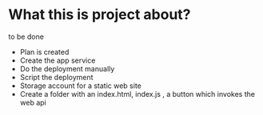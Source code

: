 # What this is project about?
to be done

- Plan is created
- Create the app service
- Do the deployment manually
- Script the deployment
- Storage account for a static web site
- Create a folder with an index.html, index.js , a button which invokes the web api
